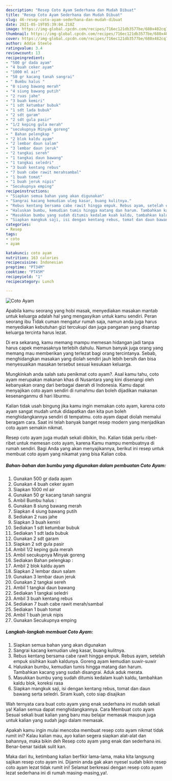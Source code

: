 ```yaml
---
description: "Resep Coto Ayam Sederhana dan Mudah Dibuat"
title: "Resep Coto Ayam Sederhana dan Mudah Dibuat"
slug: 46-resep-coto-ayam-sederhana-dan-mudah-dibuat
date: 2021-05-19T05:39:04.218Z
image: https://img-global.cpcdn.com/recipes/716ec121db3577be/680x482cq70/coto-ayam-foto-resep-utama.jpg
thumbnail: https://img-global.cpcdn.com/recipes/716ec121db3577be/680x482cq70/coto-ayam-foto-resep-utama.jpg
cover: https://img-global.cpcdn.com/recipes/716ec121db3577be/680x482cq70/coto-ayam-foto-resep-utama.jpg
author: Addie Steele
ratingvalue: 3.4
reviewcount: 13
recipeingredient:
- "500 gr dada ayam"
- "4 buah ceker ayam"
- "1000 ml air"
- "50 gr kacang tanah sangrai"
- " Bumbu halus "
- "8 siung bawang merah"
- "4 siung bawang putih"
- "2 ruas jahe"
- "3 buah kemiri"
- "1 sdt ketumbar bubuk"
- "1 sdt lada bubuk"
- "2 sdt garam"
- "2 sdt gula pasir"
- "1/2 keping gula merah"
- "secukupnya Minyak goreng"
- " Bahan pelengkap "
- "2 blok kaldu ayam"
- "2 lembar daun salam"
- "3 lembar daun jeruk"
- "2 tangkai sereh"
- "1 tangkai daun bawang"
- "1 tangkai seledri"
- "3 buah kentang rebus"
- "7 buah cabe rawit merahsambal"
- "1 buah tomat"
- "1 buah jeruk nipis"
- "Secukupnya emping"
recipeinstructions:
- "Siapkan semua bahan yang akan digunakan"
- "Sangrai kacang kemudian uleg kasar, buang kulitnya."
- "Rebus kentang bersama cabe rawit hingga empuk. Rebus ayam, setelah empuk sisihkan kuah kaldunya. Goreng ayam kemudian suwir-suwir"
- "Haluskan bumbu, kemudian tumis hingga matang dan harum. Tambahkan kacang yang sudah disangrai. Aduk aduk merata."
- "Masukkan bumbu yang sudah ditumis kedalam kuah kaldu, tambahkan kaldu blok, koreksi rasa"
- "Siapkan mangkuk saji, isi dengan kentang rebus, tomat dan daun bawang serta seledri. Siram kuah, coto siap disajikan"
categories:
- Resep
tags:
- coto
- ayam

katakunci: coto ayam 
nutrition: 163 calories
recipecuisine: Indonesian
preptime: "PT34M"
cooktime: "PT45M"
recipeyield: "1"
recipecategory: Lunch

---
```



![Coto Ayam](https://img-global.cpcdn.com/recipes/716ec121db3577be/680x482cq70/coto-ayam-foto-resep-utama.jpg)

Apabila kamu seorang yang hobi masak, menyediakan masakan mantab untuk keluarga adalah hal yang mengasyikan untuk kamu sendiri. Peran seorang ibu Tidak cuman mengatur rumah saja, namun anda juga harus menyediakan kebutuhan gizi tercukupi dan juga panganan yang disantap keluarga tercinta harus lezat.

Di era  sekarang, kamu memang mampu memesan hidangan jadi tanpa harus capek memasaknya terlebih dahulu. Namun banyak juga orang yang memang mau memberikan yang terlezat bagi orang tercintanya. Sebab, menghidangkan masakan yang diolah sendiri jauh lebih bersih dan bisa menyesuaikan masakan tersebut sesuai kesukaan keluarga. 



Mungkinkah anda salah satu penikmat coto ayam?. Asal kamu tahu, coto ayam merupakan makanan khas di Nusantara yang kini disenangi oleh kebanyakan orang dari berbagai daerah di Indonesia. Kamu dapat menyajikan coto ayam sendiri di rumahmu dan boleh dijadikan makanan kesenanganmu di hari liburmu.

Kalian tidak usah bingung jika kamu ingin memakan coto ayam, karena coto ayam sangat mudah untuk didapatkan dan kita pun boleh menghidangkannya sendiri di tempatmu. coto ayam dapat diolah memalui beragam cara. Saat ini telah banyak banget resep modern yang menjadikan coto ayam semakin nikmat.

Resep coto ayam juga mudah sekali dibikin, lho. Kalian tidak perlu ribet-ribet untuk memesan coto ayam, karena Kamu mampu membuatnya di rumah sendiri. Bagi Anda yang akan menyajikannya, berikut ini resep untuk membuat coto ayam yang nikamat yang bisa Kalian coba.

<!--inarticleads1-->

##### Bahan-bahan dan bumbu yang digunakan dalam pembuatan Coto Ayam:

1. Gunakan 500 gr dada ayam
1. Gunakan 4 buah ceker ayam
1. Siapkan 1000 ml air
1. Gunakan 50 gr kacang tanah sangrai
1. Ambil  Bumbu halus :
1. Gunakan 8 siung bawang merah
1. Siapkan 4 siung bawang putih
1. Sediakan 2 ruas jahe
1. Siapkan 3 buah kemiri
1. Sediakan 1 sdt ketumbar bubuk
1. Sediakan 1 sdt lada bubuk
1. Gunakan 2 sdt garam
1. Siapkan 2 sdt gula pasir
1. Ambil 1/2 keping gula merah
1. Ambil secukupnya Minyak goreng
1. Sediakan  Bahan pelengkap :
1. Ambil 2 blok kaldu ayam
1. Siapkan 2 lembar daun salam
1. Gunakan 3 lembar daun jeruk
1. Gunakan 2 tangkai sereh
1. Ambil 1 tangkai daun bawang
1. Sediakan 1 tangkai seledri
1. Ambil 3 buah kentang rebus
1. Sediakan 7 buah cabe rawit merah/sambal
1. Sediakan 1 buah tomat
1. Ambil 1 buah jeruk nipis
1. Gunakan Secukupnya emping




<!--inarticleads2-->

##### Langkah-langkah membuat Coto Ayam:

1. Siapkan semua bahan yang akan digunakan
1. Sangrai kacang kemudian uleg kasar, buang kulitnya.
1. Rebus kentang bersama cabe rawit hingga empuk. Rebus ayam, setelah empuk sisihkan kuah kaldunya. Goreng ayam kemudian suwir-suwir
1. Haluskan bumbu, kemudian tumis hingga matang dan harum. Tambahkan kacang yang sudah disangrai. Aduk aduk merata.
1. Masukkan bumbu yang sudah ditumis kedalam kuah kaldu, tambahkan kaldu blok, koreksi rasa
1. Siapkan mangkuk saji, isi dengan kentang rebus, tomat dan daun bawang serta seledri. Siram kuah, coto siap disajikan




Wah ternyata cara buat coto ayam yang enak sederhana ini mudah sekali ya! Kalian semua dapat menghidangkannya. Cara Membuat coto ayam Sesuai sekali buat kalian yang baru mau belajar memasak maupun juga untuk kalian yang sudah jago dalam memasak.

Apakah kamu ingin mulai mencoba membuat resep coto ayam nikmat tidak rumit ini? Kalau kalian mau, ayo kalian segera siapkan alat-alat dan bahannya, maka bikin deh Resep coto ayam yang enak dan sederhana ini. Benar-benar taidak sulit kan. 

Maka dari itu, ketimbang kalian berfikir lama-lama, maka kita langsung sajikan resep coto ayam ini. Dijamin anda gak akan nyesel sudah bikin resep coto ayam lezat tidak rumit ini! Selamat berkreasi dengan resep coto ayam lezat sederhana ini di rumah masing-masing,ya!.

